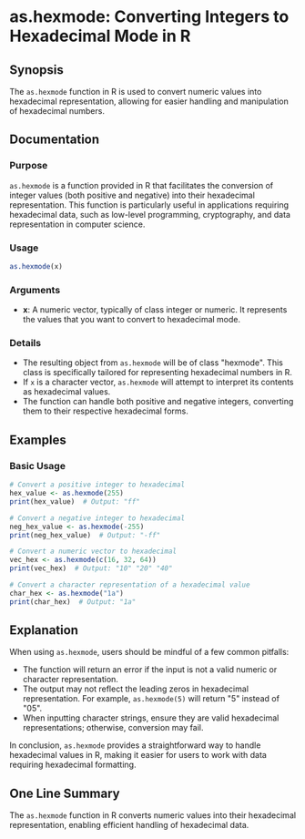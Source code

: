 <!--
Meta Description: # as.hexmode: Converting Integers to Hexadecimal Mode in R ## Synopsis The `as.hexmode` function in R is used to convert numeric values into hexadecim...
Meta Keywords: hexadecimal, hexmode, representation, function, convert
-->

# as.hexmode: Converting Integers to Hexadecimal Mode in R

## Synopsis
The `as.hexmode` function in R is used to convert numeric values into hexadecimal representation, allowing for easier handling and manipulation of hexadecimal numbers.

## Documentation
### Purpose
`as.hexmode` is a function provided in R that facilitates the conversion of integer values (both positive and negative) into their hexadecimal representation. This function is particularly useful in applications requiring hexadecimal data, such as low-level programming, cryptography, and data representation in computer science.

### Usage
```R
as.hexmode(x)
```

### Arguments
- **x**: A numeric vector, typically of class integer or numeric. It represents the values that you want to convert to hexadecimal mode.

### Details
- The resulting object from `as.hexmode` will be of class "hexmode". This class is specifically tailored for representing hexadecimal numbers in R.
- If `x` is a character vector, `as.hexmode` will attempt to interpret its contents as hexadecimal values.
- The function can handle both positive and negative integers, converting them to their respective hexadecimal forms.

## Examples
### Basic Usage
```R
# Convert a positive integer to hexadecimal
hex_value <- as.hexmode(255)
print(hex_value)  # Output: "ff"

# Convert a negative integer to hexadecimal
neg_hex_value <- as.hexmode(-255)
print(neg_hex_value)  # Output: "-ff"

# Convert a numeric vector to hexadecimal
vec_hex <- as.hexmode(c(16, 32, 64))
print(vec_hex)  # Output: "10" "20" "40"

# Convert a character representation of a hexadecimal value
char_hex <- as.hexmode("1a")
print(char_hex)  # Output: "1a"
```

## Explanation
When using `as.hexmode`, users should be mindful of a few common pitfalls:
- The function will return an error if the input is not a valid numeric or character representation.
- The output may not reflect the leading zeros in hexadecimal representation. For example, `as.hexmode(5)` will return "5" instead of "05".
- When inputting character strings, ensure they are valid hexadecimal representations; otherwise, conversion may fail.

In conclusion, `as.hexmode` provides a straightforward way to handle hexadecimal values in R, making it easier for users to work with data requiring hexadecimal formatting.

## One Line Summary
The `as.hexmode` function in R converts numeric values into their hexadecimal representation, enabling efficient handling of hexadecimal data.